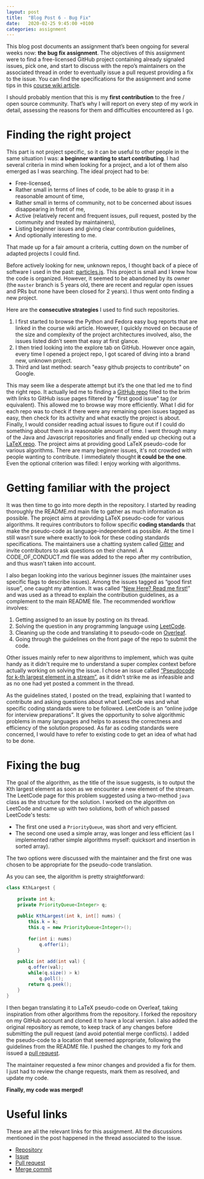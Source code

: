 ```yaml
---
layout: post
title:  "Blog Post 6 - Bug Fix"
date:   2020-02-25 9:45:00 +0100
categories: assignment
---
```


This blog post documents an assignment that’s been ongoing for several weeks now: **the bug fix assignment**.
The objectives of this assignment were to find a free-licensed GitHub project containing already signaled issues, pick one, and start to discuss with the repo’s maintainers on the associated thread in order to eventually issue a pull request providing a fix to the issue.
You can find the specifications for the assignment and some tips in this [course wiki article][bugfix-wiki].

I should probably mention that this is my **first contribution** to the free / open source community.
That’s why I will report on every step of my work in detail, assessing the reasons for them and difficulties encountered as I go.

# Finding the right project

This part is not project specific, so it can be useful to other people in the same situation I was: **a beginner wanting to start contributing**.
I had several criteria in mind when looking for a project, and a lot of them also emerged as I was searching.
The ideal project had to be:
- Free-licensed,
- Rather small in terms of lines of code, to be able to grasp it in a reasonable amount of time,
- Rather small in terms of community, not to be concerned about issues disappearing in front of me,
- Active (relatively recent and frequent issues, pull request, posted by the community and treated by maintainers),
- Listing beginner issues and giving clear contribution guidelines,
- And optionally interesting to me.

That made up for a fair amount a criteria, cutting down on the number of adapted projects I could find.

Before actively looking for new, unknown repos, I thought back of a piece of software I used in the past: [particles.js][particlesjs].
This project is small and I knew how the code is organized.
However, it seemed to be abandoned by its owner (the `master` branch is 5 years old, there are recent and regular open issues and PRs but none have been closed for 2 years).
I thus went onto finding a new project.

Here are the **consecutive strategies** I used to find such repositories.
1. I first started to browse the Python and Fedora easy bug reports that are linked in the course wiki article.
However, I quickly moved on because of the size and complexity of the project architectures involved, also, the issues listed didn’t seem that easy at first glance.
2. I then tried looking into the explore tab on GitHub.
However once again, every time I opened a project repo, I got scared of diving into a brand new, unknown project.
3. Third and last method: search "easy github projects to contribute" on Google.

This may seem like a desperate attempt but it’s the one that led me to find the right repo.
It actually led me to finding a [GitHub repo][easy-bug-fixes] filled to the brim with links to GitHub issue pages filtered by "first good issue" tag (or equivalent).
This allowed me to browse way more efficiently.
What I did for each repo was to check if there were any remaining open issues tagged as easy, then check for its activity and what exactly the project is about.
Finally, I would consider reading actual issues to figure out if I could do something about them in a reasonable amount of time.
I went through many of the Java and Javascript repositories and finally ended up checking out a [LaTeX repo][bugfix-repo].
The project aims at providing good LaTeX pseudo-code for various algorithms.
There are many beginner issues, it's not crowded with people wanting to contribute.
I immediately thought **it could be the one**.
Even the optional criterion was filled: I enjoy working with algorithms.

# Getting familiar with the project

It was then time to go into more depth in the repository.
I started by reading thoroughly the README.md main file to gather as much information as possible.
The project aims at providing LaTeX pseudo-code for various algorithms.
It requires contributors to follow specific **coding standards** that make the pseudo-code as language-independent as possible.
At the time I still wasn’t sure where exactly to look for these coding standards specifications.
The maintainers use a chatting system called [Gitter](https://gitter.im/) and invite contributors to ask questions on their channel.
A CODE_OF_CONDUCT.md file was added to the repo after my contribution, and thus wasn't taken into account.

I also began looking into the various beginner issues (the maintainer uses specific flags to describe issues).
Among the issues tagged as “good first issue”, one caught my attention.
It was called “[New Here? Read me first!][new-here]” and was used as a thread to explain the contribution guidelines, as a complement to the main README file.
The recommended workflow involves: 
1. Getting assigned to an issue by posting on its thread.
2. Solving the question in any programming language using [LeetCode](https://leetcode.com/).
3. Cleaning up the code and translating it to pseudo-code on [Overleaf](https://www.overleaf.com/).
4. Going through the guidelines on the front page of the repo to submit the code.

Other issues mainly refer to new algorithms to implement, which was quite handy as it didn't require me to understand a super complex context before actually working on solving the issue.
I chose an issue called [“Pseudocode for k-th largest element in a stream”][bugfix-issue], as it didn’t strike me as infeasible and as no one had yet posted a comment in the thread.

As the guidelines stated, I posted on the tread, explaining that I wanted to contribute and asking questions about what LeetCode was and what specific coding standards were to be followed.
LeetCode is an “online judge for interview preparations”.
It gives the opportunity to solve algorithmic problems in many languages and helps to assess the correctness and efficiency of the solution proposed.
As far as coding standards were concerned, I would have to refer to existing code to get an idea of what had to be done.

# Fixing the bug

The goal of the algorithm, as the title of the issue suggests, is to output the Kth largest element as soon as we encounter a new element of the stream.
The LeetCode page for this problem suggested using a two-method `java` class as the structure for the solution.
I worked on the algorithm on LeetCode and came up with two solutions, both of which passed LeetCode's tests:
- The first one used a `PriorityQueue`, was short and very efficient.
- The second one used a simple array, was longer and less efficient (as I implemented rather simple algorithms myself: quicksort and insertion in sorted array).

The two options were discussed with the maintainer and the first one was chosen to be appropriate for the pseudo-code translation.

As you can see, the algorithm is pretty straightforward:
```java
class KthLargest {
    
    private int k;
    private PriorityQueue<Integer> q;
    
    public KthLargest(int k, int[] nums) {
        this.k = k;
        this.q = new PriorityQueue<Integer>();
        
        for(int i: nums)
            q.offer(i);
    }
    
    public int add(int val) {
        q.offer(val);
        while(q.size() > k)
            q.poll();
        return q.peek();
    }
}
```

I then began translating it to LaTeX pseudo-code on Overleaf, taking inspiration from other algorithms from the repository.
I forked the repository on my GitHub account and cloned it to have a local version.
I also added the original repository as remote, to keep track of any changes before submitting the pull request (and avoid potential merge conflicts).
I added the pseudo-code to a location that seemed appropriate, following the guidelines from the README file.
I pushed the changes to my fork and issued a [pull request][bugfix-pr].

The maintainer requested a few minor changes and provided a fix for them.
I just had to review the change requests, mark them as resolved, and update my code.

**Finally, my code was merged!**

# Useful links

These are all the relevant links for this assignment.
All the discussions mentioned in the post happened in the thread associated to the issue.
- [Repository][bugfix-repo]
- [Issue][bugfix-issue]
- [Pull request][bugfix-pr]
- [Merge commit][bugfix-commit]

[bugfix-wiki]: https://github.com/ritjoe/hfoss/wiki/bugfix
[particlesjs]: https://github.com/VincentGarreau/particles.js/
[easy-bug-fixes]: https://github.com/MunGell/awesome-for-beginners
[bugfix-repo]: https://github.com/Just-A-Visitor/Algorithmic-Pseudocode
[new-here]: https://github.com/Just-A-Visitor/Algorithmic-Pseudocode/issues/31
[bugfix-issue]: https://github.com/Just-A-Visitor/Algorithmic-Pseudocode/issues/40
[bugfix-pr]: https://github.com/Just-A-Visitor/Algorithmic-Pseudocode/pull/94
[bugfix-commit]: https://github.com/Just-A-Visitor/Algorithmic-Pseudocode/commit/489ff4f6ad9c5c5ad84400b731c0f80f7d21d6bf
